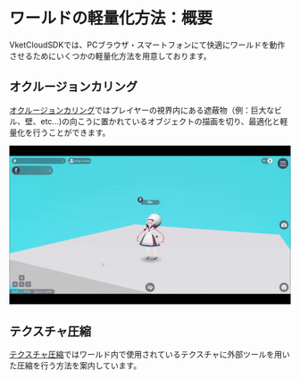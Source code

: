 # ワールドの軽量化方法：概要

VketCloudSDKでは、PCブラウザ・スマートフォンにて快適にワールドを動作させるためにいくつかの軽量化方法を用意しております。

## オクルージョンカリング
[オクルージョンカリング](./OcclusionCulling.md)ではプレイヤーの視界内にある遮蔽物（例：巨大なビル、壁、etc...)の向こうに置かれているオブジェクトの描画を切り、最適化と軽量化を行うことができます。

![OcclusionCulling_Result](img/OcclusionCulling_Result.gif)

## テクスチャ圧縮

[テクスチャ圧縮](../heoexporter/he_TextureCompression.md)ではワールド内で使用されているテクスチャに外部ツールを用いた圧縮を行う方法を案内しています。